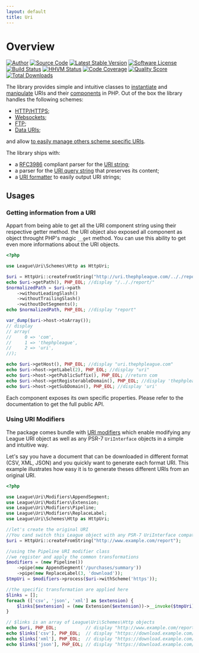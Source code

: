 ```yaml
---
layout: default
title: Uri
---
```


# Overview

[![Author](http://img.shields.io/badge/author-@nyamsprod-blue.svg?style=flat-square)](https://twitter.com/nyamsprod)
[![Source Code](http://img.shields.io/badge/source-league/uri-blue.svg?style=flat-square)](https://github.com/thephpleague/uri)
[![Latest Stable Version](https://img.shields.io/github/release/thephpleague/uri.svg?style=flat-square)](https://packagist.org/packages/league/uri)
[![Software License](https://img.shields.io/badge/license-MIT-brightgreen.svg?style=flat-square)](LICENSE.md)<br>
[![Build Status](https://img.shields.io/travis/thephpleague/uri/master.svg?style=flat-square)](https://travis-ci.org/thephpleague/uri)
[![HHVM Status](https://img.shields.io/hhvm/league/uri.svg?style=flat-square)](http://hhvm.h4cc.de/package/league/uri)
[![Code Coverage](https://img.shields.io/scrutinizer/coverage/g/thephpleague/csv.svg?style=flat-square)](https://scrutinizer-ci.com/g/thephpleague/uri/?branch=master)
[![Quality Score](https://img.shields.io/scrutinizer/g/thephpleague/uri.svg?style=flat-square)](https://scrutinizer-ci.com/g/thephpleague/uri)
[![Total Downloads](https://img.shields.io/packagist/dt/league/uri.svg?style=flat-square)](https://packagist.org/packages/league/uri)

The library provides simple and intuitive classes to [instantiate](/uri/instantiation/) and [manipulate](/4.0/uri/manipulation/) URIs and their [components](/4.0/components/overview/) in PHP. Out of the box the library handles the following schemes:

- [HTTP/HTTPS](/4.0/uri/schemes/http/);
- [Websockets](/4.0/uri/schemes/ws/);
- [FTP](/4.0/uri/schemes/ftp/);
- [Data URIs](/4.0/uri/schemes/data-uri/);

and allow [to easily manage others scheme specific URIs](/4.0/uri/extension/).

The library ships with:

- a [RFC3986](http://tools.ietf.org/html/rfc3986) compliant parser for the [URI string](/4.0/services/parser-uri/);
- a parser for the [URI query string](/4.0/services/parser-query/) that preserves its content;
- a [URI formatter](/4.0/services/formatter/) to easily output URI strings;

## Usages

### Getting information from a URI

Appart from being able to get all the URI component string using their respective getter method. the URI object also exposed all component as object throught PHP's magic `__get` method. You can use this ability to get even more informations about the URI objects.

~~~php
<?php

use League\Uri\Schemes\Http as HttpUri;

$uri = HttpUri::createFromString("http://uri.thephpleague.com/.././report/");
echo $uri->getPath(), PHP_EOL; //display "/.././report/"
$normalizedPath = $uri->path
    ->withoutLeadingSlash()
    ->withoutTrailingSlash()
    ->withoutDotSegments();
echo $normalizedPath, PHP_EOL; //display "report"

var_dump($uri->host->toArray());
// display
// array(
//     0 => 'com',
//     1 => 'thephpleague',
//     2 => 'uri',
//);

echo $uri->getHost(), PHP_EOL; //display "uri.thephpleague.com"
echo $uri->host->getLabel(2), PHP_EOL; //display "uri"
echo $uri->host->getPublicSuffix(), PHP_EOL; //return com
echo $uri->host->getRegisterableDomain(), PHP_EOL; //display 'thephpleague.com'
echo $uri->host->getSubDomain(), PHP_EOL; //display 'uri'
~~~

Each component exposes its own specific properties. Please refer to the documentation to get the full public API.

### Using URI Modifiers

The package comes bundle with [URI modifiers](/4.0/uri/manipulation/#uri-modifiers) which enable modifying any League URI object as well as any PSR-7 `UriInterface` objects in a simple and intuitive way.

Let's say you have a document that can be downloaded in different format (CSV, XML, JSON) and you quickly want to generate each format URI. This example illustrates how easy it is to generate theses different URIs from an original URI.

~~~php
<?php

use League\Uri\Modifiers\AppendSegment;
use League\Uri\Modifiers\Extension;
use League\Uri\Modifiers\Pipeline;
use League\Uri\Modifiers\ReplaceLabel;
use League\Uri\Schemes\Http as HttpUri;

//let's create the original URI
//You cand switch this League object with any PSR-7 UriInterface compatible object
$uri = HttpUri::createFromString("http://www.example.com/report");

//using the Pipeline URI modifier class
//we register and apply the common transformations
$modifiers = (new Pipeline())
    ->pipe(new AppendSegment('/purchases/summary'))
    ->pipe(new ReplaceLabel(3, 'download'));
$tmpUri = $modifiers->process($uri->withScheme('https'));

//the specific transformation are applied here
$links = [];
foreach (['csv', 'json', 'xml'] as $extension) {
    $links[$extension] = (new Extension($extension))->__invoke($tmpUri);
}

// $links is an array of League\Uri\Schemes\Http objects
echo $uri, PHP_EOL;           // display "http://www.example.com/report"
echo $links['csv'], PHP_EOL;  // display "https://download.example.com/report/purchases/summary.csv"
echo $links['xml'], PHP_EOL;  // display "https://download.example.com/report/purchases/summary.xml"
echo $links['json'], PHP_EOL; // display "https://download.example.com/report/purchases/summary.json"
~~~
